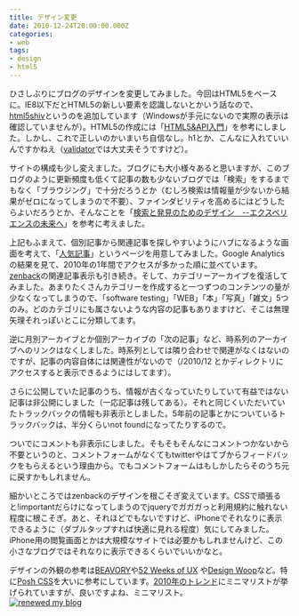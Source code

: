 ```yaml
---
title: デザイン変更
date: 2010-12-24T20:00:00.000Z
categories:
- web
tags:
- design
- html5
---
```

ひさしぶりにブログのデザインを変更してみました。今回はHTML5をベースに。IE8以下だとHTML5の新しい要素を認識しないとかいう話なので、[html5shiv](http://code.google.com/p/html5shiv/)というのを追加しています（Windowsが手元にないので実際の表示は確認していませんが）。HTML5の作成には「[HTML5&API入門](http://www.amazon.co.jp/gp/product/4822284220?ie=UTF8&tag=yutakayamaguc-22&linkCode=as2&camp=247&creative=7399&creativeASIN=4822284220)」を参考にしました。しかし、これで正しいのかいまいち自信なし。h1とか、こんなに入れていいんですかねえ（[validator](http://validator.w3.org/check?uri=http&#x25;3A&#x25;2F&#x25;2Fmemolog.org)では大丈夫そうですけど）。

<!-- more -->

サイトの構成も少し変えました。ブログにも大小様々あると思いますが、このブログのように更新頻度も低くて記事の数も少ないブログでは「検索」をするまでもなく「ブラウジング」で十分だろうとか（むしろ検索は情報量が少ないから結果がゼロになってしまうので不要）、ファインダビリティを高めるにはどうしたらよいだろうとか、そんなことを「[検索と発見のためのデザイン　--エクスペリエンスの未来へ](http://www.amazon.co.jp/gp/product/4873114764?ie=UTF8&tag=yutakayamaguc-22&linkCode=as2&camp=247&creative=7399&creativeASIN=4873114764)」を参考に考えました。

上記もふまえて、個別記事から関連記事を探しやすいようにハブになるような画面を考えて、「[人気記事](http://memolog.org/best_viewing.php)」というページを用意してみました。Google Analyticsの結果を見て、2010年の1年間でアクセスが多かった順に並べています。[zenback](http://zenback.jp/)の関連記事表示も引き続き。そして、カテゴリーアーカイブを復活してみました。あまりたくさんカテゴリーを作成すると一つずつのコンテンツの量が少なくなってしまうので、「software testing」「WEB」「本」「写真」「雑文」5つのみ。どのカテゴリにも属さないような内容の記事もありますけど、そこは無理矢理それっぽいとこに分類してます。

逆に月別アーカイブとか個別アーカイブの「次の記事」など、時系列のアーカイブへのリンクはなくしました。時系列としては隣り合わせで関連がなくはないのですが、記事の内容自体には関連性がないので（/2010/12 とかディレクトリにアクセスすると表示できるようにはしてます）。

さらに公開していた記事のうち、情報が古くなっていたりしていて有益ではない記事は非公開にしました（一応記事は残してある）。それと同じくいただいていたトラックバックの情報も非表示としました。5年前の記事とかについているトラックバックは、半分くらいnot foundになってたりするので。

ついでにコメントも非表示にしました。そもそもそんなにコメントつかないから不要というのと、コメントフォームがなくてもtwitterやはてブからフィードバックをもらえるという理由から。でもコメントフォームはもしかしたらそのうち元に戻すかもしれません。

細かいところではzenbackのデザインを根こそぎ変えています。CSSで頑張ると!importantだらけになってしまうのでjqueryでガガガっと利用規約に触れない程度に根こそぎ。あと、それほどでもないですけど、iPhoneでそれなりに表示できるように（ダブルタップすれば快適に見れる程度）気にしてみました。iPhone用の閲覧画面とかは大規模なサイトでは必要かもしれませんけど、この小さなブログではそれなりに表示できるくらいでいいかなと。

デザインの外観の参考は[BEAVORY](http://beavory.com/)や[52 Weeks of UX](http://52weeksofux.com/) や[Design Woop](http://designwoop.com/)など。特に[Posh CSS](http://poshcss.com/)を大いに参考にしています。[2010年のトレンド](http://coliss.com/articles/build-websites/operation/design/design-trends-predictions-in-2010.html)にミニマリストが挙げられていますが、良いですよね、ミニマリスト。  
[![renewed my blog](http://farm6.static.flickr.com/5045/5296847446_91b91657dd.jpg)](http://farm6.static.flickr.com/5045/5296847446_91b91657dd_b.jpg "flickr5296847446")
